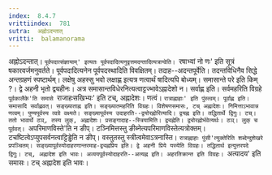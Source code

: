 ```yaml
---
index:  8.4.7
vrittiindex:  781
sutra:  अह्नोऽदन्तात्
vritti:  balamanorama 
---
```


अह्नोऽदन्तात्। `पूर्वपदात्संज्ञायाम्' इत्यतः पूर्वपदादित्यनुवृत्तमदन्तादित्यत्रान्वेति। `रषाभ्यां नो णः' इति सूत्रं षकारवर्जमनुवर्तते। पूर्वपदादित्यनेन पूर्वपदस्थादिति विवक्षितम्। तदाह--अदन्तपूर्वेति। तदन्तविधिनैव सिद्धे अन्तग्रहणं स्पष्टार्थम्। लक्षेषु अहस्सु भवो लक्षाह्ण इत्यत्र णत्वार्थं षादित्यपि बोध्यम्। समासान्ते परे इति किम् ?। द्वे अहनी भृतो द्व्यहीनः। अत्र समासान्तविधेरनित्यत्वाट्टज्भावेऽह्नादेशो न। सर्वाह्ण इति। सर्वमहरिति विग्रहे `पूर्वकालैके'ति समासे `राजाहःसखिभ्यः' इति टच्, अह्नादेशः। णत्वं। `रात्राह्नाहाः' इति पुंस्त्वम्। पूर्वाह्ण इति। समासादि सर्वाह्णवत्। सङ्ख्याताह्न इति। सङ्ख्यातमहरिति विग्रहः। विशेषणसमासः, टच् अह्नादेशः। निमित्ताऽभावान्न णत्वम्। पुण्यपूर्वस्य त्वग्रे वक्ष्यते। सङ्ख्यापूर्वस्य उदाहरति--द्वयोरह्नोरित्यादि। द्वयह्न इति। तद्धितार्थे द्विगुः। टच्। ततो भावार्थे ठञ्, तस्य लुक्, अह्नादेशः। प्रसङ्गादाह--स्त्रियामिति। द्व्यह्नेति। द्व्योरह्नोर्भवेत्यर्थः। ठञ्। लुक् च पूर्ववत्। `अपरिमाणविस्ते'ति न ङीप्। टञ्निमित्तस्तु ङीब्नेत्यपरिमाणविस्तेत्यत्रोक्तम्। टचष्टित्वेऽप्युपसर्वनत्वाट्टिड्ढेति न ङीप्। वस्तुतस्तु स्त्रीत्वमेवाऽत्रनास्ति। `रात्राह्नाहाः पुंसी'त्युक्तेरिति शब्देन्दुशेखरे प्रपञ्चितम्। सङ्ख्यापूर्वस्योदाहरणान्तरमाह-द्व्यह्नप्रिय इति। द्वे अहनी प्रिये यस्येति विग्रहः। तद्धितार्थ इत्युत्तरपदे द्विगुः। टच्, अह्नादेश इति भावः। अव्ययपूर्वस्योदाहरति--अत्यह्न इति। अहरतिक्रान्त इति विग्रहः। `अत्यादय' इति समासः। टच् अह्नादेश इति भावः। 

